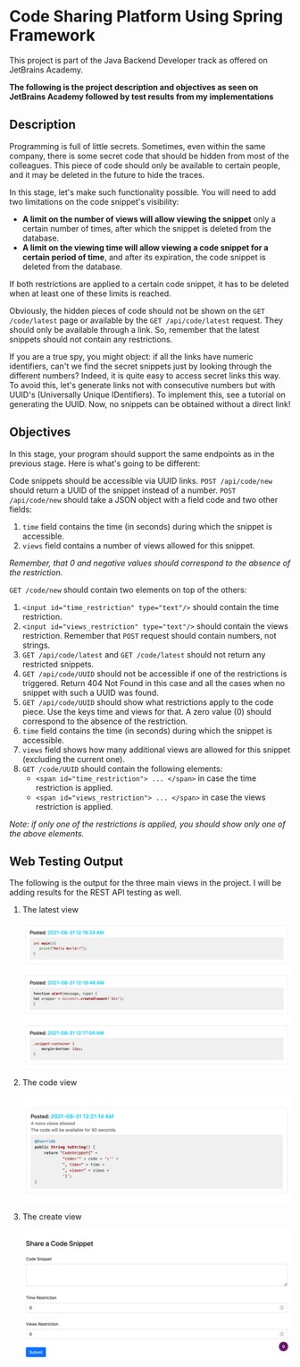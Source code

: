 # Code Sharing Platform Using Spring Framework

This project is part of the Java Backend Developer track as offered on JetBrains Academy. 

**The following is the project description and objectives as seen on JetBrains Academy 
followed by test results from my implementations**

## Description

Programming is full of little secrets. Sometimes, even within the same company, there is some secret code that should be hidden from most of the colleagues. This piece of code should only be available to certain people, and it may be deleted in the future to hide the traces.

In this stage, let's make such functionality possible. You will need to add two limitations on the code snippet's visibility:

* **A limit on the number of views will allow viewing the snippet** only a certain number of times, after which the snippet is deleted from the database. 
* **A limit on the viewing time will allow viewing a code snippet for a certain period of time**, and after its expiration, the code snippet is deleted from the database.

If both restrictions are applied to a certain code snippet, it has to be deleted when at least one of these limits is reached.

Obviously, the hidden pieces of code should not be shown on the `GET /code/latest` page or available by the `GET /api/code/latest` request. They should only be available through a link. So, remember that the latest snippets should not contain any restrictions.

If you are a true spy, you might object: if all the links have numeric identifiers, can't we find the secret snippets just by looking through the different numbers? Indeed, it is quite easy to access secret links this way. To avoid this, let's generate links not with consecutive numbers but with UUID's (Universally Unique IDentifiers). To implement this, see a tutorial on generating the UUID. Now, no snippets can be obtained without a direct link!

## Objectives

In this stage, your program should support the same endpoints as in the previous stage. Here is what's going to be different:

Code snippets should be accessible via UUID links. `POST /api/code/new` should return a UUID of the snippet instead of a number.
`POST /api/code/new` should take a JSON object with a field code and two other fields:
1. `time` field contains the time (in seconds) during which the snippet is accessible.
2. `views` field contains a number of views allowed for this snippet.

*Remember, that 0 and negative values should correspond to the absence of the restriction.*

`GET /code/new` should contain two elements on top of the others:
   1. `<input id="time_restriction" type="text"/>` should contain the time restriction.
   2. `<input id="views_restriction" type="text"/>` should contain the views restriction. Remember that `POST` request should contain numbers, not strings.
   3. `GET /api/code/latest` and `GET /code/latest` should not return any restricted snippets. 
   4. `GET /api/code/UUID` should not be accessible if one of the restrictions is triggered. Return 404 Not Found in this case and all the cases when no snippet with such a UUID was found. 
   5. `GET /api/code/UUID` should show what restrictions apply to the code piece. Use the keys time and views for that. A zero value (0) should correspond to the absence of the restriction.
   6. `time` field contains the time (in seconds) during which the snippet is accessible.
   7. `views` field shows how many additional views are allowed for this snippet (excluding the current one). 
   8. `GET /code/UUID` should contain the following elements:
      * `<span id="time_restriction"> ... </span>` in case the time restriction is applied.
      * `<span id="views_restriction"> ... </span>` in case the views restriction is applied.
      
   
*Note: if only one of the restrictions is applied, you should show only one of the above elements.*

## Web Testing Output
The following is the output for the three main views in the project. I will be adding results for the REST API testing as well.
1. The latest view

   <img src="./screenshots/latest_snippets.png" alt="The latest snippets view" width="600"/>
2. The code view

   <img src="./screenshots/view_snippet.png" alt="The single snippet view" width="600"/>
3. The create view

   <img src="./screenshots/create_snippet.png" alt="The view for adding new snippets" width="600"/>
